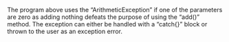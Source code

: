 The program above uses the “ArithmeticException” if one of the parameters are zero as adding nothing defeats the purpose of using the “add()” method. The exception can either be handled with a “catch{}” block or thrown to the user as an exception error.

